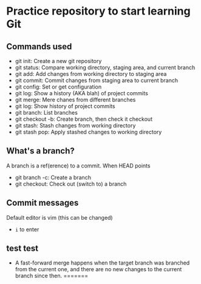 # Practice repository to start learning Git


## Commands used

- git init: Create a new git repository
- git status: Compare working directory, staging area, and current branch
- git add: Add changes from working directory to staging area
- git commit: Commit changes from staging area to current branch
- git config: Set or get configuration
- git log: Show a history (AKA blah) of project commits
- git merge: Mere chanes from different branches
- git log: Show history of project commits
- git branch: List branches
- git checkout -b: Create branch, then check it checkout
- git stash: Stash changes from working directory
- git stash pop: Apply stashed changes to working directory
## What's a branch?

A branch is a ref(erence) to a commit. When HEAD points
- git branch -c: Create a branch
- git checkout: Check out (switch to) a branch


## Commit messages

Default editor is vim (this can be changed)
 - `i` to enter

 ## test test

- A fast-forward merge happens when the target branch was branched from the current one, and there are no new changes to the current branch since then.
=======
